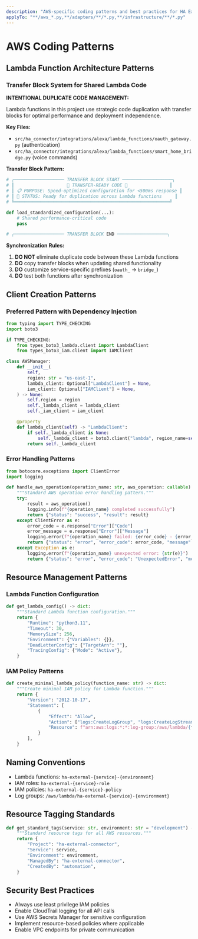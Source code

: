 ```yaml
---
description: "AWS-specific coding patterns and best practices for HA External Connector"
applyTo: "**/aws_*.py,**/adapters/**/*.py,**/infrastructure/**/*.py"
---
```


# AWS Coding Patterns

## Lambda Function Architecture Patterns

### Transfer Block System for Shared Lambda Code

**INTENTIONAL DUPLICATE CODE MANAGEMENT:**

Lambda functions in this project use strategic code duplication with transfer blocks for optimal performance and deployment independence.

**Key Files:**

- `src/ha_connector/integrations/alexa/lambda_functions/oauth_gateway.py` (authentication)
- `src/ha_connector/integrations/alexa/lambda_functions/smart_home_bridge.py` (voice commands)

**Transfer Block Pattern:**

```python
# ╭─────────────────── TRANSFER BLOCK START ───────────────────╮
# ║                    🚀 TRANSFER-READY CODE 🚀                ║
# ║ 📋 PURPOSE: Speed-optimized configuration for <500ms response ║
# ║ 🔄 STATUS: Ready for duplication across Lambda functions     ║
# ╚═══════════════════════════════════════════════════════════╝

def load_standardized_configuration(...):
    # Shared performance-critical code
    pass

# ╭─────────────────── TRANSFER BLOCK END ───────────────────╮
```

**Synchronization Rules:**

1. **DO NOT** eliminate duplicate code between these Lambda functions
2. **DO** copy transfer blocks when updating shared functionality
3. **DO** customize service-specific prefixes (`oauth_` → `bridge_`)
4. **DO** test both functions after synchronization

## Client Creation Patterns

### Preferred Pattern with Dependency Injection

```python
from typing import TYPE_CHECKING
import boto3

if TYPE_CHECKING:
    from types_boto3_lambda.client import LambdaClient
    from types_boto3_iam.client import IAMClient

class AWSManager:
    def __init__(
        self,
        region: str = "us-east-1",
        lambda_client: Optional["LambdaClient"] = None,
        iam_client: Optional["IAMClient"] = None,
    ) -> None:
        self.region = region
        self._lambda_client = lambda_client
        self._iam_client = iam_client

    @property
    def lambda_client(self) -> "LambdaClient":
        if self._lambda_client is None:
            self._lambda_client = boto3.client("lambda", region_name=self.region)  # pyright: ignore
        return self._lambda_client
```

### Error Handling Patterns

```python
from botocore.exceptions import ClientError
import logging

def handle_aws_operation(operation_name: str, aws_operation: callable) -> dict:
    """Standard AWS operation error handling pattern."""
    try:
        result = aws_operation()
        logging.info(f"{operation_name} completed successfully")
        return {"status": "success", "result": result}
    except ClientError as e:
        error_code = e.response["Error"]["Code"]
        error_message = e.response["Error"]["Message"]
        logging.error(f"{operation_name} failed: {error_code} - {error_message}")
        return {"status": "error", "error_code": error_code, "message": error_message}
    except Exception as e:
        logging.error(f"{operation_name} unexpected error: {str(e)}")
        return {"status": "error", "error_code": "UnexpectedError", "message": str(e)}
```

## Resource Management Patterns

### Lambda Function Configuration

```python
def get_lambda_config() -> dict:
    """Standard Lambda function configuration."""
    return {
        "Runtime": "python3.11",
        "Timeout": 30,
        "MemorySize": 256,
        "Environment": {"Variables": {}},
        "DeadLetterConfig": {"TargetArn": ""},
        "TracingConfig": {"Mode": "Active"},
    }
```

### IAM Policy Patterns

```python
def create_minimal_lambda_policy(function_name: str) -> dict:
    """Create minimal IAM policy for Lambda function."""
    return {
        "Version": "2012-10-17",
        "Statement": [
            {
                "Effect": "Allow",
                "Action": ["logs:CreateLogGroup", "logs:CreateLogStream", "logs:PutLogEvents"],
                "Resource": f"arn:aws:logs:*:*:log-group:/aws/lambda/{function_name}*",
            }
        ],
    }
```

## Naming Conventions

- Lambda functions: `ha-external-{service}-{environment}`
- IAM roles: `ha-external-{service}-role`
- IAM policies: `ha-external-{service}-policy`
- Log groups: `/aws/lambda/ha-external-{service}-{environment}`

## Resource Tagging Standards

```python
def get_standard_tags(service: str, environment: str = "development") -> dict:
    """Standard resource tags for all AWS resources."""
    return {
        "Project": "ha-external-connector",
        "Service": service,
        "Environment": environment,
        "ManagedBy": "ha-external-connector",
        "CreatedBy": "automation",
    }
```

## Security Best Practices

- Always use least privilege IAM policies
- Enable CloudTrail logging for all API calls
- Use AWS Secrets Manager for sensitive configuration
- Implement resource-based policies where applicable
- Enable VPC endpoints for private communication
